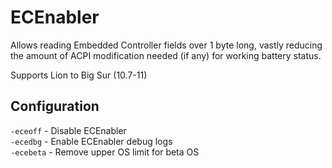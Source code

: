 # ECEnabler

Allows reading Embedded Controller fields over 1 byte long, vastly reducing the amount of ACPI modification needed (if any) for working battery status.

Supports Lion to Big Sur (10.7-11)

## Configuration

`-eceoff` - Disable ECEnabler  
`-ecedbg` - Enable ECEnabler debug logs  
`-ecebeta` - Remove upper OS limit for beta OS  

